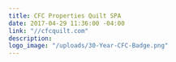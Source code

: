 ```yaml
---
title: CFC Properties Quilt SPA
date: 2017-04-29 11:36:00 -04:00
link: "//cfcquilt.com"
description: 
logo_image: "/uploads/30-Year-CFC-Badge.png"
---
```


